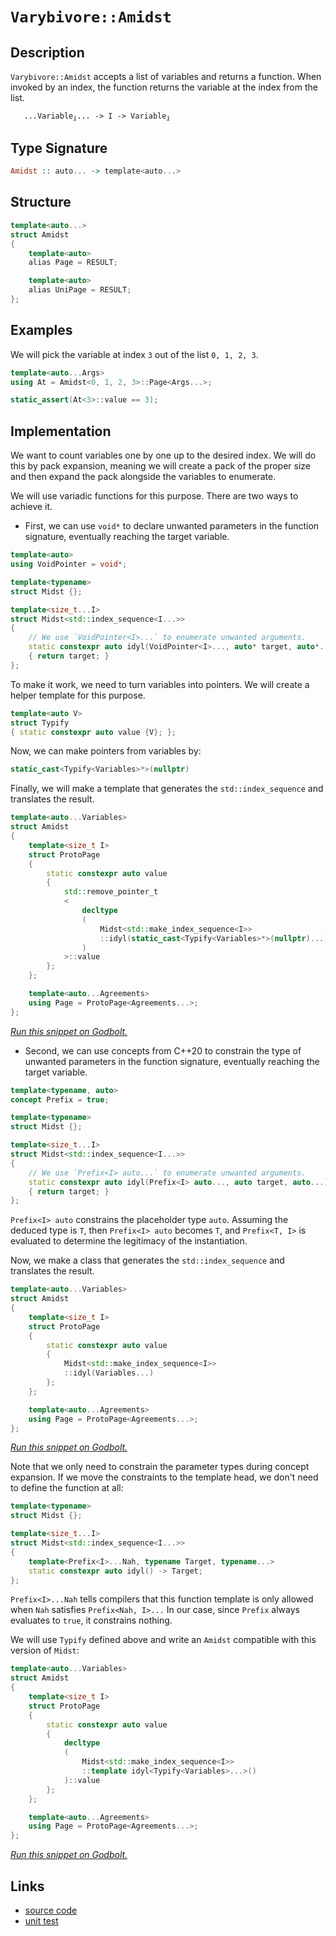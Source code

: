 <!-- Copyright 2024 Feng Mofan
SPDX-License-Identifier: Apache-2.0 -->

# `Varybivore::Amidst`

## Description

`Varybivore::Amidst` accepts a list of variables and returns a function. When invoked by an index, the function returns the variable at the index from the list.

<pre><code>   ...Variable<sub><i>i</i></sub>... -> I -> Variable<sub><i>i</i></sub></code></pre>

## Type Signature

```Haskell
Amidst :: auto... -> template<auto...>
```

## Structure

```C++
template<auto...>
struct Amidst
{
    template<auto>
    alias Page = RESULT;

    template<auto>
    alias UniPage = RESULT;
};
```

## Examples

We will pick the variable at index `3` out of the list `0, 1, 2, 3`.

```C++
template<auto...Args>
using At = Amidst<0, 1, 2, 3>::Page<Args...>;

static_assert(At<3>::value == 3);
```

## Implementation

We want to count variables one by one up to the desired index.
We will do this by pack expansion, meaning we will create a pack of the proper size and then expand the pack alongside the variables to enumerate.

We will use variadic functions for this purpose.
There are two ways to achieve it.

- First, we can use `void*` to declare unwanted parameters in the function signature, eventually reaching the target variable.

```C++
template<auto>
using VoidPointer = void*;

template<typename>
struct Midst {};

template<size_t...I>
struct Midst<std::index_sequence<I...>>
{
    // We use `VoidPointer<I>...` to enumerate unwanted arguments.
    static constexpr auto idyl(VoidPointer<I>..., auto* target, auto*...)
    { return target; }
};
```

To make it work, we need to turn variables into pointers. We will create a helper template for this purpose.

```C++
template<auto V>
struct Typify 
{ static constexpr auto value {V}; };
```

Now, we can make pointers from variables by:

```C++
static_cast<Typify<Variables>*>(nullptr)
```

Finally, we will make a template that generates the `std::index_sequence` and translates the result.

```C++
template<auto...Variables>
struct Amidst
{
    template<size_t I>
    struct ProtoPage
    {
        static constexpr auto value 
        {
            std::remove_pointer_t
            <
                decltype
                (
                    Midst<std::make_index_sequence<I>>
                    ::idyl(static_cast<Typify<Variables>*>(nullptr)...)
                )
            >::value
        };
    };

    template<auto...Agreements>
    using Page = ProtoPage<Agreements...>;
};
```

[*Run this snippet on Godbolt.*](https://godbolt.org/#z:OYLghAFBqd5QCxAYwPYBMCmBRdBLAF1QCcAaPECAMzwBtMA7AQwFtMQByARg9KtQYEAysib0QXACx8BBAKoBnTAAUAHpwAMvAFYTStJg1DIApACYAQuYukl9ZATwDKjdAGFUtAK4sGIAMykrgAyeAyYAHI%2BAEaYxCCSZqQADqgKhE4MHt6%2BeqnpjgKh4VEssfFmXLaY9oUMQgRMxATZPn6BdpgOmQ1NBMWRMXEJSQqNza25VWN9A6XlIJUAlLaoXsTI7Bzm/mHI3lgA1Cb%2Bbl6OtIQAnifYJhoAgjt7B5jHp8hj6FhUt/dPjwImBYyQMQJObiY51Qf0eXnSRkOADVUHh0MpUYI4u8ACKHABuqPQACoTlZHv8gSCwZgIQQrslGKxaf47o8xsQvA5DgBZNFjY4AdisgpxZP%2BlOBoKY4NO6QAXpgAPoEAB06oAkrCHhyuQRefyCBCviAQGEsKolUoAI5eRibCEa9Wqv6siXC/6HL2HGaOZCHNAMMaYVTJYiHKFEQ5oq60CAotEYsJA4iO27O0gR6HEw7jYCYAiZyOoYnOpae70mYWHYgF9YMXNNfNG/wWIViimi8UUwFSmkQ4vI7W67kAFQZeCoV2Onbbvrw/sDwdD4cH%2BLEdqFFiRVbFrfb3YBDyp0tlkOhzqRTTwTGi9AUw4InO5DxYhvd5Ie3tzfZlLLcCrKvqWpuo834jvqyjEKgRDKEw%2BYVl6Vaft%2B4GNH6AYCMuYZZlG67eG8iGochRGod6JogLWLCoPiyqpMmcQqqRZHvG4zEsd6WD7PSjLsRxhwQHx/Heny6BjMaBDoKaLBMAA1sq5ohlamC2va/4gXcoFfsJ/GmjGcbzsgSqiOJpzjskk43KcV7EDed6YA%2BrKkqyEAMF4tC0MkT5LGWQkseWYE6bcpr4XafG7oe34Ra2EqBV6J79qcxbOg8wC1sCjAEI5bLaV68JhMAhxwfmuJFdBsHwf%2BqXpWwggKM6rqftFTWPAA9MSHWdV1rX/O1HWjtgQijp1PVtV143EqNR7PAw%2BxeEcEKBpsXnZbFx6/meyXqg8xDAKtcIIoVx6la%2B76nBomZVIcSSHP4wUgMVVW7fV6qNWthlKkwChKM0EDHhCd2siFG6Ef4e54v45YxY8HArLQnAAKy8H4HBaKQqCcGxljWD6awbIRZj%2BDwpAEJosMrLJIAI2YqoAGwIwAnGYZjU1w/j%2BAzki01U8McJIvAsBIGgXSjaMYxwvAKCAF2k6jsOkHAsAwIgIBrAQyTnOQlBoCCdBxBEzKcKoAActMALS05IhzAMg/pSKqZi8Jg%2BBELZUlVPwggiGI7BSDIgiKCo6hy6QuhVAA7sQTDJJwPBw4jyNk%2BjnAAPLnBr%2BqoFQhwm%2BblvW7bhz22YAkeLr9DhjsXBLLwstaCsEBIDrFkV1rEDN3r8TAFISQ0LQKZSxA0RJ9EYRNFcse8KPzDEFcKfRNoXSy8TOu1QQKcMLQE8h1g0ReMAkIeVL3C8FgMlGOIO94LW3S0cfaMhl05xbMTDG82jlzRFHs8eFgSdPngQWJ9SC0WINENImAcTAkMMAS4RgyYrCoAYPaSI8CYHDinRkKNiae2EKIcQftcGBzUEnMO%2BgYEoGsNYfQeBohS0gCsVAXlMjHzNl8E4OJTDY0sGYMWoC3YOXgCsTo3RnAQFcJMPwVQQhhEGGUYYVR8gZAEJIvIaRlEMDmEMeI0wahLx6OMFong2h6BEXUXozQtHyJ0bYQxqjpiGKsQsauqx1ibAkPHDgSNSCi14OLHOpsLZWxtnbSQDsBK4EICQY4hNq61wQSsBAmAmBYHiBACmCR/CqgZv4QUkgNCJC5sLBGtMGb6E4PzUggsiZ0y4LTY2DNjZ1IRpILgjN/C0x8UncWktpYkwQQrZWjdVbp01hQduqBy760NhwJoLB8SCjNkwAMBhERcAZqqLgqoH4uxIGiPQuDvYEOkEQpQJCQ66CSJHaOk9PHeN8cnDgad1bnEOFnCMxB5mLOWfsGBRcNlbI0KXSZLdsQ7DMDXfpcsG5NxBZ3NuHcK4gDmQss2vyjDrK4BdPuA9KDDxDtPcek9SCEtnvPReDhiWr0yhvLeSdd770PrQY%2BxMz4wMvmjfAN9HB3yTo/ZAz9iVvyTp/b%2BVxf5bDRgAoBxNQHgKUFA8%2BsCCoDKQfBBQqD0GYMYMSw5%2BDfYnNkMQ4OaNLnkPgVwqwlgaF0KEejZhWFOBsMkhwy11heF%2BP4WiQRDDqi1EyC4Bg7hjFTCCEGpxCiUjqLqPYqNBRMgRpsWYgxfRY3JoEBY/osj5iRpmBMENUjbGzGzdojxrj8Zlt5vc7pnAPlfKWSsv56zNnbIibsyusTIV13JqQJJKThjpPKXzAWAQNkFMFIzQUgp/CFMtlUB5PTbB9O7Q3IZSA1YZwRXCiuBs2CcDmfnFgCh8T%2BnxM2mkYwnbtv2R7WQRyDX%2B3kGck1OgAikGuTHE%2BdzE4h3Fs8jObzs4Hqtkek9BJz1/gFBAMuoKO3sy7QM4ZiK4hbqmfEE9yRkhKjPQzJUF6CCfU%2BZbPgdBcVDxHmPWexLSVzwXkvKlky160u3pyzAe8D5iGZcStlF9JWn2vvo3lId%2BWCuAcKkOorx4Sv/rZGVvA5UQMVeylV0K%2BDII1WgjBWDdV3v1RIQ1Adn2kLfas4wVDrWf3oYOphdRj6tRNG6nhfC4gCKs8IvRoi/DiKDbGmRJRS2KOjZkWNSi6iJtMR58xdiC0Rf9RmxxJbrGmOizkQteas3%2BaSy4hQeN3EuKrT%2BsWtbgOHFA6eiDQIoORNdjEomCHoWJOSakygnjKmCzMBs9mCMEYFKxRodmgp6ldN/ZwXpMsEmkEppIQUqoZ0aCndN02tMNAIw5kO/whW/GjahfXTxjthtFYljtntoD0jOEkEAA%3D%3D)

- Second, we can use concepts from C++20 to constrain the type of unwanted parameters in the function signature, eventually reaching the target variable.

```C++
template<typename, auto>
concept Prefix = true;

template<typename>
struct Midst {};

template<size_t...I>
struct Midst<std::index_sequence<I...>>
{
    // We use `Prefix<I> auto...` to enumerate unwanted arguments.
    static constexpr auto idyl(Prefix<I> auto..., auto target, auto...)
    { return target; }
};
```

`Prefix<I> auto` constrains the placeholder type `auto`. Assuming the deduced type is `T`, then `Prefix<I> auto` becomes `T`, and `Prefix<T, I>` is evaluated to determine the legitimacy of the instantiation.

Now, we make a class that generates the `std::index_sequence` and translates the result.

```C++
template<auto...Variables>
struct Amidst
{
    template<size_t I>
    struct ProtoPage
    {
        static constexpr auto value
        {
            Midst<std::make_index_sequence<I>>
            ::idyl(Variables...)
        };
    };

    template<auto...Agreements>
    using Page = ProtoPage<Agreements...>;
};
```

[*Run this snippet on Godbolt.*](https://godbolt.org/#z:OYLghAFBqd5QCxAYwPYBMCmBRdBLAF1QCcAaPECAMzwBtMA7AQwFtMQByARg9KtQYEAysib0QXACx8BBAKoBnTAAUAHpwAMvAFYTStJg1DIApACYAQuYukl9ZATwDKjdAGFUtAK4sGIAMykrgAyeAyYAHI%2BAEaYxAGBAA6oCoRODB7evnrJqY4CoeFRLLHxXAActpj2%2BQxCBEzEBJk%2BfoF2mA7p9Y0EhZExcQm2DU0t2Vwjvf3FpRLlAJS2qF7EyOwc5v5hyN5YANQm/m5ejrSEAJ5H2CYaAIJbO3uYh8fICgToWFTXtw/3BEwLESBkBRzcBAuiUYrEwpH2TFOqF%2B9zQDHWiQI%2B2UxEwNFUrwAIvsCMQvJgjlZ7n9AcDQRTjpDocw2Ci7h8yQ59gBZPDoD6HADsVkFhMpfxpQJBTDBx1SAC9MAB9AgAOnVAEk2RyvFzefyCOCPugQCAwlhVEqlABHcnohluDXq1W/fw3anCv77b37AD0vv2AHUXl4lIcAGwaHF4vCqcFat0IpHOkyRkmofaMHxxGUhhgAd0MgPQCOIwGzggULvuPv2HxleGQ%2BzRH0wqkSxCTRH2fIutAg0fx8euXdQzvhiO7o2AmAIE%2BT6oWXp9JmF%2B1xBFWDBJjRnhv8FiFYo9YoPEoBUvp4MnY/VADVGngmNF6AptaTdVi7iw%2BR8JZ6ax9WlpVlNwFWVLEE3dO5ax1LkcVQIhlCYGdl29VcqRg2sfXrRwmxbQF207G99gANzEck0OwjCqOwn19T/OVPlNFgmAAa2Vc02ytTBbUYdZhzdNk6Lo01e37B9iCfF9MCrRdaJXUVxUA9ClLPakVJJS9c2vBdVTuYBcSBRgCDfITNNDMJgGxFCXiOYkEKQ2zwQMoy2ErFMhPUh41Mwv5fQAKiC4KQt9fzgoAFWwIQIuCsL7kCkKkvi/4HjMbZ0WeV43DRDFTLZSU6R044b2dO4yzM6DLKMfY7ixezap/A1wQ0eFJn2Mx4X8a5TWQ1DjnK4A5JdLy/PuXDGyVJgFCUJoIDq8FurdU1yO8Oz/FPYl/CXbyOCWWhOAAVl4PwOC0UhUE4NxrGsOsVjWOz0p4UgCE0PaljYkBDrMVVw0OgBOMwzG%2Brh/H8f7JHDSYDo4SReBYCQNFa07zsujheAUEBWtes69tIOBYBgRAQBWAhElOchKDQYE6DiCJYU4VRynDABacNJH2YBkCbKRVTMXhMHwIgpJNSZ%2BEEEQxHYKQZEERQVHUXHSF0SZ82IJhEk4Hh9qOk63ouzgAHlTnJrFUCofYmdZ9nOe5/ZebMfYIA8Gn6E7LYuAWXgca0JYICQanElpsgKAgQPg5AYApE6mhaEBYhMYgaJ9eiMJGguLXeFT5hiAuQ3om0Tocee6n3IIQ2GFoDOlawaIvGANwxFoTHuF4LBWKMcQa7wXEulI2T9bbTpTg2Z6wkBGHzvOaJ1dzjwsH10k8AR1vSH74hohSTBCSBQxgHOIw3qWKgDCGu88EwfNDeZTPZeEURxBl8X5CUNR9ZV/Q95QG7LH0PBokxpAJYqBMTpBbizY09lTCWGsGYVG68RYDyAVUGo6QXAMHcJ4VoegQhhAGCUIYkxchpAEOMPwRCUgkIYDMQYZQUFF26KMZoWCJj0K6AIHoTQaEELofWMYLDyFTC4Xg2YhClgKHuusCQOsODHVICjXgaNLbMzZhzLmPNJB8ydrgQgJBDhPS9i9I%2BSwECYCYFgeIEAPogEkP4VU/1/CCkkBoSQZhIZI0OuGf6%2BhOBw1IAjfwXBfpcHDOUf65QQmHUkFwAG/hwzyP1mjDGWMjG4z9kTf2JMTYU1DuHN29M2CcEaCwUigoWZMGbAYGqXB/qqiCedQWuiRZ6GfpLR%2B0hn7yzfkrXQnU1Ya0zjIuRCiDYcGNmTU4%2BxzalhKWUipuw9721qfUp2Lsg5u30f4MwhifZ40yXkuIlMw6oFdkMYppSWYLKMDUrgrVY7x0TsnJW2d063xebnfOhcHC31LiZCuVd9a13ro3Wgzdb7tz3l3c6%2BBe6OH7i3Bpqhh6AlvuPao%2Btp6zwuPPDY50l4r2euvTeSgd4d33lZI%2BfBT4KHPpfa%2BjBb6tIftLDpsgumK3Or0z%2Bh9oFWF/tPQBViLqgIEOAyBG1eWwPgXERBgrxHVAYc4CArgyE4IwdwuYFC8jpFVVqqhGrCFsNqJw5hWRBEdHYXUJhBreFMN1UIvoIjaHSOWKsKRnsfGyL1krJR5y5mVMWTUupqoNDaKFnoj2OzjGkFMeYoYQqYZ%2BICbUlxgoAaCkFP4VxkNokJJ9ZwZJ2NKUE2JqTU2RyDnEAKRsYpNsWAKFIk2UiQb6QfAFuG5pYtZBtJZXfdl78AikH6ZrVuQzvWoyNtks2Fta0c3rY2siLbcwCmdic9ZcRNnbW9sWgOa7g4Vr3W7EAjbEiJCVM2/6SpW0ECmsQFg7M%2BB0AeZQJ5513nV2eu%2Bz5RcfknLLv86u0LMB1wbk3Fuz0IWd1xW3HuDD4WDyRcgEeqLBDoqVpi9OOLF5SQJbwIlW9SWQopWkqlKEaUXyvjfVeTKpYSFZXLV%2BHKdCDqqcYH%2BNgBXwGASKhgLdfTGm/jAywcDFEIL5EgoVFrajoMwWatV6AbU5EobUe1xDaiKcmFJxhvR7VaY4dap1PC9B8NNdgzTBmijOo9RIt10sx15onRwGZdaG1NqXYCFdOjhabM9tutJJizEWMoDIpNIAzC1LBodQ6LjbkaDBoKUJDnFEFtsCk3ZCxrGSEFKqLNGgM1ZeZpGQ64NPX%2BHHcl9GqTfYyP5kl0ZfnqtrziKkZwkggA%3D%3D)

Note that we only need to constrain the parameter types during concept expansion.
If we move the constraints to the template head, we don't need to define the function at all:

```C++
template<typename>
struct Midst {};

template<size_t...I>
struct Midst<std::index_sequence<I...>>
{
    template<Prefix<I>...Nah, typename Target, typename...>
    static constexpr auto idyl() -> Target;
};
```

`Prefix<I>...Nah` tells compilers that this function template is only allowed when `Nah` satisfies `Prefix<Nah, I>...`
In our case, since `Prefix` always evaluates to `true`, it constrains nothing.

We will use `Typify` defined above and write an `Amidst` compatible with this version of `Midst`:

```C++
template<auto...Variables>
struct Amidst
{
    template<size_t I>
    struct ProtoPage
    {
        static constexpr auto value
        {
            decltype
            (
                Midst<std::make_index_sequence<I>>
                ::template idyl<Typify<Variables>...>()
            )::value
        };
    };

    template<auto...Agreements>
    using Page = ProtoPage<Agreements...>;
};
```

[*Run this snippet on Godbolt.*](https://godbolt.org/#z:OYLghAFBqd5QCxAYwPYBMCmBRdBLAF1QCcAaPECAMzwBtMA7AQwFtMQByARg9KtQYEAysib0QXACx8BBAKoBnTAAUAHpwAMvAFYTStJg1DIApACYAQuYukl9ZATwDKjdAGFUtAK4sGIAMykrgAyeAyYAHI%2BAEaYxAEAnKQADqgKhE4MHt6%2BeqnpjgKh4VEssfFmXLaY9oUMQgRMxATZPn6BdpgOmQ1NBMWRMXGJto3NrblVCmP9YYNlw5UAlLaoXsTI7Bzm/mHI3lgA1Cb%2Bbl6OtIQAnifYJhoAgjt7B5jHp8jT6FhUt/dPjwImBYyQMQJObgIV2SjFYmFIhyY51Qf0eaAYm2SBEOymImBoqneABFDgRiF5MCcrI9/kCQWDKackURDgA1VEPabkhyHAAq0LwVCuxxpAHYLIdpkxHMhDujpphVMliIjkYcAG5iCnHcXs0VEqk6g3%2BakAh500HSxmQ6GwtgcrleHkAWTw6GmOqs%2Bqp/1pwMt4NO6QAXpgAPoEAB00YAkg6yU7sa73QQIV8QCAwlhVGGlABHCkY60x6ORv7%2BO5i02HGuk/0MiG4/F4VQQuMV0sRJgIBFQmHMNh8prATAEXu2geYUsc2uSxoyuUCBVKlXM1CHN1XWgQJaHAC0tyHxBHqZNvu9Z5pgPrVoha9LrKaeCY0XoCnj3OxDxYbum5%2BrtYWg2QZ4KGEaHO2lYPLOjo8riqBEMoTAjv8s4mOKqGzrWUoLvKQIrqqLKat4lKPFhtboQB5Gzlg%2Bx9qR0HUbOECYUx5HJn%2BQYEOgGYsEwADW4ZZoquaYAWjCbG25ZQWx1EZkBVobugW4QvyySCjcpyPsQz6vpg74dtGtw7qxbFLBmxEUqZaEXlRRo%2BlejE1gpgZuPe0YPMAeLAowBAGTJtZeOkRg4shbwnCS8GIWFEKed5bCCAo04Vg5Ty2b6jwAPQAFS5Xl%2BWZf8OW5by2BCLyeWFVl%2BU1dlVVms8GKvO8bjopifkcn69K3kyyKlg8x7%2Bf8QVhMAhzmsS40/imEIaAiVSHGYCL%2BLcGZIShpwDcASVGSll5mjheDIGGTAKEozQQOaEIrRWFlauF/jGiS/hLKlHArLQnAAKy8H4HBaKQqCcG41jWJKawbOFZj%2BDwpAEJo70rPxIBfZIkYaJIXCiv4GhfRoZgAGwE2YAAcJP6Jwki8CwEgaHNf0A0DHC8AoIBzfD/3vaQcCwDAiAgGsBDJOc5CUGgIJ0HEXZsJwqgkwTe4E5IhzAMgspSJGZi8Jg%2BBEDpPFVPwggiGI7BSDIgiKCo6ic6QuhVAA7sQTDJJwPAfd9v0I4DnAAPLnML2KoFQhxywrSsq2rhwa2YhwQB4Ev0CqOxcEsvAc1oKwQEg4vqUnosQLnkvxMAUhLTQtBAsQrMQNE3vRGETRXG7vAN8wxBXL70TaF0HOw%2BLCUEL7DC0M3ttYNEXjAG5tC0Kz3C8FgfFGOI494Hi3Tqvp3uKl05xbLDYRAp9tuXNEzsdx4WDe2SeA0wvpBb8Q0RpJgRLAoYwCXEYCMrFQBjbVZHgTADtfb9hbhbYQohxDmyNvIJQahvb230J/FAoNLD6DwNEVmkAVioCxJkeee4vgRVMJYawZhGZP31tvXB1RaiZBcAwdwng2h6BCHMUo5Q8hpAyAICYfgqj5D4QwAYXDhhTBqL3HoMwBF6E6N0AQvRmhiKGPEKYsjWGTFGH0VRCx1ErAUBDTYEgPYcB%2BqQBmvAmah3lorZWqt1Zo1jhAXAhASDHGhqndOv8VgIEwEwLA8QdykGRpIfwkYEj%2BFFJIDGZhJAEzpl9AmSQT5U1IDTGGkYCZcAJiTBIJNcmoy4F9KJBNLHeyZizNmcNf7cz5tnAWAcRYUELqgROUs4ScCaCwdUoo9xMDlAYEKXAEiRi4OjbWusSBuj0HAk2MDpBwKtog22uglpOxdi3MxFirE%2Bw4P7IW5xDjB0RMQXp/TBn7E/tHMZEyNBxwTnnOInj/BmDTrUzmWcc7tOeWQVpRck4gB6X0vc1yjCjK4HNCuVca511tm3JuEDEUdy7j3BwECB6%2BWHqPb2E8p4zznhApen9V4A3wBvRwW954A13sgfeECj41G9mfC%2BVwr5bABrfe%2BsMn4vyUO/ZeX9Rp1P/shBQQCQFgMYBA%2BZ0CzZLNkCsm2AN1koJ/mQqwGCz44JCfguoRCSGPU1RQqhcQaG6sMVIxRfgICuDkVUDhJQ1E8IKJkB1KReF1D0dwyRDClGaJyII%2Bh0iA26M4S6jRfQPVShURG/RpjVjrBManCm5iva2xsSCy5QybmjPGejOObi9avO8Z8zOfiAlBMoGY9JmSxkY1FKU0U2NJDxKVlUPZVTbA1IzlzHm/NBaBwLoCzpMsOA9IjiwBQ6pZTqnzQyaYUz3H6zmbIBZCrIHKqQQEUgmzXYLx2RmxmftmlBxDpO5W07Z0agXVaD08dfnF1eS9HxXzuY/I6f8sWT6gWzuSMkMM86EhhkXQQE65ylZ8DoLCyg8KAYorHrDRDaLe6YvaYPHFY9yWYEntPMQRKH4kpXpyxe69pHUp3qoPeQJGWCGZafLBbKOU3x0jy3gfLX6CtJSK99YrAHANAeAh%2BcrTYSEVZbBBKqdC7uGcYdBNgdXwDwQQpcnBMrphNZYSh1jqFuloSEhRdQmEsKDew5hPqJGerdfwrRwbhHevjb6kNNrlEtDs/I61dQ3OWfUTo8YHmo1xudQm1NRjk1myPRUzNnAzksCnTOudd6gQPuLR4lOHy%2B1LErYE4YIS0nUxAGYMZ/h/BfTxpjOmpXRR5Oiye5mPb2a%2BNCSASQX1IlfRJoTBIkgEjY2iVwQIJ9/DHusZwN9Fa01azq2NhrWWVhP3SM4SQQA%3D%3D%3D)

## Links

- [source code](../../../../conceptrodon/descend/varybivore/amidst.hpp)
- [unit test](../../../../tests/unit/varybivore/amidst.test.hpp)
